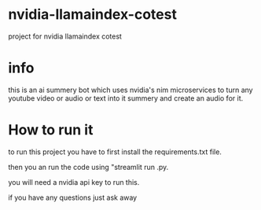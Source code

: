 # nvidia-llamaindex-cotest
project for nvidia llamaindex cotest



# info
this is an ai summery bot which uses nvidia's nim microservices to turn any youtube video or audio or text into it summery and create an audio for it.



# How to run it
to run this project you have to first install the requirements.txt file.

then you an run the code using "streamlit run <python filename>.py.

you will need a nvidia api key to run this.


if you have any questions just ask away 
